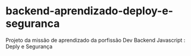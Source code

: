 # backend-aprendizado-deploy-e-seguranca
Projeto da missão de aprendizado da porfissão Dev Backend Javascript : Deply e Segurança
